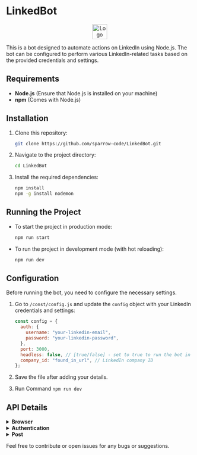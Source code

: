 # LinkedBot

<p align="center">
  <img src="https://res.cloudinary.com/dhcybnykt/image/upload/v1726500021/df22sdhfnnxhvgcsaotn.png" alt="Logo" width="40" height="40" />
</p>

This is a bot designed to automate actions on LinkedIn using Node.js. The bot can be configured to perform various LinkedIn-related tasks based on the provided credentials and settings.

## Requirements

- **Node.js** (Ensure that Node.js is installed on your machine)
- **npm** (Comes with Node.js)

## Installation

1. Clone this repository:
   ```bash
   git clone https://github.com/sparrow-code/LinkedBot.git
   ```
2. Navigate to the project directory:
   ```bash
   cd LinkedBot
   ```
3. Install the required dependencies:
   ```bash
   npm install
   npm -g install nodemon
   ```

## Running the Project

- To start the project in production mode:

  ```bash
  npm run start
  ```

- To run the project in development mode (with hot reloading):
  ```bash
  npm run dev
  ```

## Configuration

Before running the bot, you need to configure the necessary settings.

1. Go to `/const/config.js` and update the `config` object with your LinkedIn credentials and settings:

   ```javascript
   const config = {
     auth: {
       username: "your-linkedin-email",
       password: "your-linkedin-password",
     },
     port: 3000,
     headless: false, // [true/false] - set to true to run the bot in headless mode
     company_id: "found_in_url", // LinkedIn company ID
   };
   ```

2. Save the file after adding your details.
3. Run Command `npm run dev`

## API Details

<details>
  <summary>
    <strong>Browser</strong>
  </summary>
  
### To Start Browser
```
[GET] /api/v1/browser/start
```

### To Stop Browser

```
[GET] /api/v1/browser/stop
```

### To Get Page

```
[GET] /api/v1/browser/page
```

  </details>

  <details>
    <summary>
        <strong>Authentication</strong>
    </summary>

### To Login Linkdin

```
[POST] /api/v1/auth/login
JSON BODY : {
"username" : "",
"password" : ""
}
```

### To Open Linkdin

```
[GET] /api/v1/auth/open
```

  </details>

  <details>
    <summary>
        <strong>Post</strong>
    </summary>

### Schedule Post

```
[POST] /api/v1/schedule/post?type=(me/company)

JSON / BODY : {
    content : "This is Dummy Content /n Love You All /n#LINKDIN #BOT #AUTOMATION",
    date : "9/16/2024", // MM/DATE/YEAR
    time : "9:30 PM" // HH:MM AM/PM

}
```

  </details>

Feel free to contribute or open issues for any bugs or suggestions.
